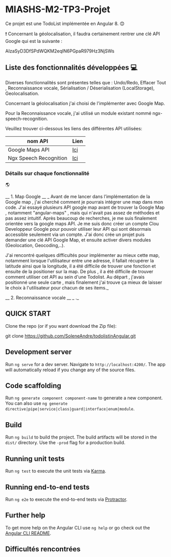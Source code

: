 # MIASHS-M2-TP3-Projet

Ce projet est une TodoList implémentée en Angular 8. :blush:

:heavy_exclamation_mark: Concernant la géolocalisation, il faudra certainement rentrer une clé API Google qui est la suivante : 

AIzaSyD3DfSPdWQKM2eqIN6PGpaR979Hz3NjSWs

## Liste des fonctionnalités développées :computer:

Diverses fonctionnalités sont présentes telles que : 
Undo/Redo, Effacer Tout , Reconnaissance vocale, Sérialisation / Déserialisation (LocalStorage), Geolocalisation.

Concernant la géolocalisation j'ai choisi de l'implémenter avec Google Map. 

Pour la Reconnaissance vocale, j'ai utilisé un module existant nommé ngx-speech-recognition. 

Veuillez trouver ci-dessous les liens des différentes API utilisées:

nom API | Lien
------------ | -------------
Google Maps API | [Ici](https://cloud.google.com/maps-platform/?hl=fr)
Ngx Speech Recognition  | [Ici](https://www.npmjs.com/package/@kamiazya/ngx-speech-recognition)

### Détails sur chaque fonctionnalité 

:earth_americas: 

__ 1. Map Google __ 
_ Avant de me lancer dans l’implémentation de la Google map , j'ai cherché comment je pourrais intégrer une map dans mon code. J'ai essayé plusieurs API google map avant de trouver la Google Map , notamment "angular-maps" , mais qui n'avait pas assez de méthodes et pas assez intuitif.
Après beaucoup de recherches, je me suis finalement orientée vers la google maps API. Je me suis donc créer un compte Clou Developpeur Google pour pouvoir utiliser leur API qui sont désormais accessible seulement via un compte.
J'ai donc crée un projet puis demander une clé API Google Map, et ensuite activer divers modules (Geolocation, Geocoding,..).

J'ai rencontré quelques difficultés pour implémenter au mieux cette map, notamment lorsque l'utilisateur entre une adresse, il fallait récupérer la latitude ainsi que la longitude, il a été difficile de trouver une fonction et ensuite de la positioner sur la map. De plus , il a été difficile de trouver comment utiliser cet API au sein d'une Todolist. Au départ , j'avais positionné une seule carte , mais finalement j'ai trouve ça mieux de laisser le choix à l'utilisateur pour chacun de ses items._

__ 2. Reconnaissance vocale __ 
_ ._

## QUICK START 

Clone the repo (or if you want download the Zip file):

git clone https://github.com/SoleneAndre/todolistinAngular.git

## Development server

Run `ng serve` for a dev server. Navigate to `http://localhost:4200/`. The app will automatically reload if you change any of the source files.

## Code scaffolding

Run `ng generate component component-name` to generate a new component. You can also use `ng generate directive|pipe|service|class|guard|interface|enum|module`.

## Build

Run `ng build` to build the project. The build artifacts will be stored in the `dist/` directory. Use the `-prod` flag for a production build.

## Running unit tests

Run `ng test` to execute the unit tests via [Karma](https://karma-runner.github.io).

## Running end-to-end tests

Run `ng e2e` to execute the end-to-end tests via [Protractor](http://www.protractortest.org/).

## Further help

To get more help on the Angular CLI use `ng help` or go check out the [Angular CLI README](https://github.com/angular/angular-cli/blob/master/README.md).

## Difficultés rencontrées 



